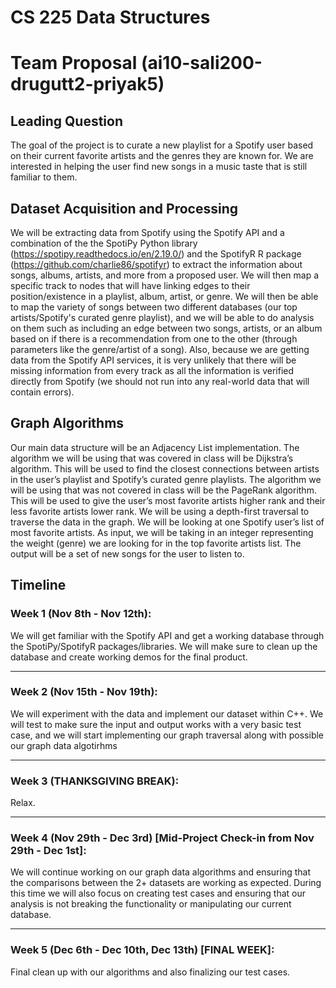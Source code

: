 # CS 225 Data Structures

# Team Proposal (ai10-sali200-drugutt2-priyak5)

## Leading Question

The goal of the project is to curate a new playlist for a Spotify 
user based on their current favorite artists and the genres they are known for. 
We are interested in helping the user find new songs in 
a music taste that is still familiar to them.

## Dataset Acquisition and Processing

We will be extracting data from Spotify using the Spotify API and a 
combination of the the SpotiPy Python library 
(https://spotipy.readthedocs.io/en/2.19.0/) and the SpotifyR R package 
(https://github.com/charlie86/spotifyr) to extract the information 
about songs, albums, artists, and more from a proposed user. We will then 
map a specific track to nodes that will have linking edges to their 
position/existence in a playlist, album, artist, or genre. We will then 
be able to map the variety of songs between two different databases 
(our top artists/Spotify's curated genre playlist), and we will be able to do analysis on them such as including 
an edge between two songs, artists, or an album based on if there is a 
recommendation from one to the other (through parameters like the genre/artist of a song).
Also, because we are getting data from the Spotify API services, it is very 
unlikely that there will be missing information from every track as all the 
information is verified directly from Spotify (we should not run into any 
real-world data that will contain errors). 

## Graph Algorithms

Our main data structure will be an Adjacency List implementation. The algorithm we will be using that was covered in class will be Dijkstra’s algorithm. This will be used to find the closest connections between artists in the user’s playlist and Spotify’s curated genre playlists. The algorithm we will be using that was not covered in class will be the PageRank algorithm. This will be used to give the user’s most favorite artists higher rank and their less favorite artists lower rank. We will be using a depth-first traversal to traverse the data in the graph. We will be looking at one Spotify user’s list of most favorite artists. As input, we will be taking in an integer representing the weight (genre) we are looking for in the top favorite artists list. The output will be a set of new songs for the user to listen to.

## Timeline

### Week 1 (Nov 8th - Nov 12th):
We will get familiar with the Spotify API and get a working database through the SpotiPy/SpotifyR packages/libraries. We will make sure to clean up the database and create working demos for the final product.
***
### Week 2 (Nov 15th - Nov 19th):
We will experiment with the data and implement our dataset within C++. We will test to make sure the input and output works with a very basic test case, and we will start implementing our graph traversal along with possible our graph data algotirhms
*** 
### Week 3 (THANKSGIVING BREAK):
Relax.
*** 
### Week 4 (Nov 29th - Dec 3rd) [Mid-Project Check-in from Nov 29th - Dec 1st]:
We will continue working on our graph data algorithms and ensuring that the comparisons between the 2+ datasets are working as expected. During this time we will also focus on creating test cases and ensuring that our analysis is not breaking the functionality or manipulating our current database.
*** 
### Week 5 (Dec 6th - Dec 10th, Dec 13th) [FINAL WEEK]:
Final clean up with our algorithms and also finalizing our test cases.

